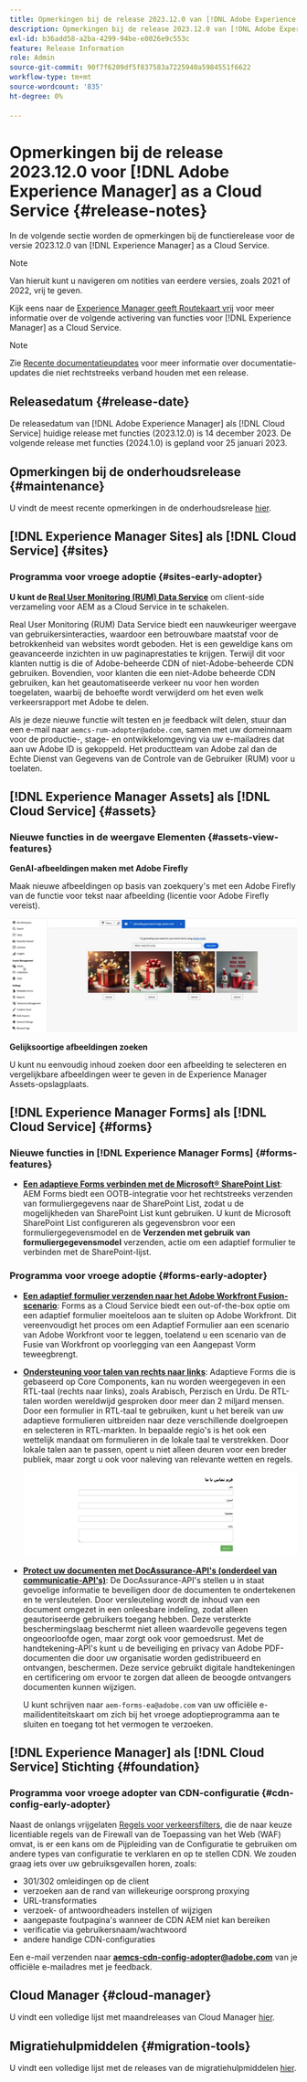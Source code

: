 ```yaml
---
title: Opmerkingen bij de release 2023.12.0 van [!DNL Adobe Experience Manager] as a Cloud Service.
description: Opmerkingen bij de release 2023.12.0 van [!DNL Adobe Experience Manager] as a Cloud Service.
exl-id: b36add58-a2ba-4299-94be-e0026e9c553c
feature: Release Information
role: Admin
source-git-commit: 90f7f6209df5f837583a7225940a5984551f6622
workflow-type: tm+mt
source-wordcount: '835'
ht-degree: 0%

---
```


# Opmerkingen bij de release 2023.12.0 voor [!DNL Adobe Experience Manager] as a Cloud Service {#release-notes}

In de volgende sectie worden de opmerkingen bij de functierelease voor de versie 2023.12.0 van [!DNL Experience Manager] as a Cloud Service.

>[!NOTE]
>
>Van hieruit kunt u navigeren om notities van eerdere versies, zoals 2021 of 2022, vrij te geven.
>
>Kijk eens naar de [Experience Manager geeft Routekaart vrij](https://experienceleague.adobe.com/docs/experience-manager-release-information/aem-release-updates/update-releases-roadmap.html) voor meer informatie over de volgende activering van functies voor [!DNL Experience Manager] as a Cloud Service.

>[!NOTE]
>
>Zie [Recente documentatieupdates](https://experienceleague.adobe.com/docs/experience-manager-release-information/aem-release-updates/doc-updates/documentation-updates.html) voor meer informatie over documentatie-updates die niet rechtstreeks verband houden met een release.

## Releasedatum {#release-date}

De releasedatum van [!DNL Adobe Experience Manager] als [!DNL Cloud Service] huidige release met functies (2023.12.0) is 14 december 2023. De volgende release met functies (2024.1.0) is gepland voor 25 januari 2023.

## Opmerkingen bij de onderhoudsrelease {#maintenance}

U vindt de meest recente opmerkingen in de onderhoudsrelease [hier](/help/release-notes/maintenance/latest.md).

<!-- 

## Release Video {#release-video}

Have a look at the December 2023 Release Overview video for a summary of the features added in the 2023.12.0 release:

>[!VIDEO](https://video.tv.adobe.com/v/3425864?quality=12)

-->

## [!DNL Experience Manager Sites] als [!DNL Cloud Service] {#sites}

### Programma voor vroege adoptie {#sites-early-adopter}

**U kunt de [Real User Monitoring (RUM) Data Service](/help/implementing/cloud-manager/content-requests.md#real-user-monitoring-for-aem-as-a-cloud-service)** om client-side verzameling voor AEM as a Cloud Service in te schakelen.

Real User Monitoring (RUM) Data Service biedt een nauwkeuriger weergave van gebruikersinteracties, waardoor een betrouwbare maatstaf voor de betrokkenheid van websites wordt geboden. Het is een geweldige kans om geavanceerde inzichten in uw paginaprestaties te krijgen. Terwijl dit voor klanten nuttig is die of Adobe-beheerde CDN of niet-Adobe-beheerde CDN gebruiken. Bovendien, voor klanten die een niet-Adobe beheerde CDN gebruiken, kan het geautomatiseerde verkeer nu voor hen worden toegelaten, waarbij de behoefte wordt verwijderd om het even welk verkeersrapport met Adobe te delen.

Als je deze nieuwe functie wilt testen en je feedback wilt delen, stuur dan een e-mail naar `aemcs-rum-adopter@adobe.com`, samen met uw domeinnaam voor de productie-, stage- en ontwikkelomgeving via uw e-mailadres dat aan uw Adobe ID is gekoppeld. Het productteam van Adobe zal dan de Echte Dienst van Gegevens van de Controle van de Gebruiker (RUM) voor u toelaten.


## [!DNL Experience Manager Assets] als [!DNL Cloud Service] {#assets}

### Nieuwe functies in de weergave Elementen {#assets-view-features}

**GenAI-afbeeldingen maken met Adobe Firefly**

Maak nieuwe afbeeldingen op basis van zoekquery&#39;s met een Adobe Firefly van de functie voor tekst naar afbeelding (licentie voor Adobe Firefly vereist).

![Integratie van Fireflys](/help/assets/assets/assets-firefly-integration.png)

**Gelijksoortige afbeeldingen zoeken**

U kunt nu eenvoudig inhoud zoeken door een afbeelding te selecteren en vergelijkbare afbeeldingen weer te geven in de Experience Manager Assets-opslagplaats.

<!--

* **Smart tags blocklist**: Experience Manager Assets now enables you to define a list of blocked tags. These tags are automatically removed from the auto-generated smart tags when you upload assets to the repository. This capability performs tags governance and saves a lot of time as you can add a tag to the block list and AEM Assets automatically excludes it from the list of tags for any of the assets that are added to the repository.

  ![storage usage insights](/help/assets/assets/block-tags.png)


**Video Preview**: AEM Assets now generates preview renditions of all supported video formats by default, without the need to configure a processing profile.

-->

## [!DNL Experience Manager Forms] als [!DNL Cloud Service] {#forms}

### Nieuwe functies in [!DNL Experience Manager Forms] {#forms-features}

* **[Een adaptieve Forms verbinden met de Microsoft® SharePoint List](/help/forms/configure-submit-actions-core-components.md#submit-to-sharepoint)**: AEM Forms biedt een OOTB-integratie voor het rechtstreeks verzenden van formuliergegevens naar de SharePoint List, zodat u de mogelijkheden van SharePoint List kunt gebruiken. U kunt de Microsoft SharePoint List configureren als gegevensbron voor een formuliergegevensmodel en de **Verzenden met gebruik van formuliergegevensmodel** verzenden, actie om een adaptief formulier te verbinden met de SharePoint-lijst.

<!-- 

* **Configure a shard for Adobe Sign for AEM Forms**: Adobe distributes Acrobat Sign API around the globe in many deployment units called "shards." Each shard serves a customer's account, such as NA1, NA2, NA3, EU1, JP1, AU1, IN1, and others. The shard names correspond to geographic locations. You can now use more than one shard while using Adobe Sign integration with AEM Forms. 

-->

### Programma voor vroege adoptie {#forms-early-adopter}

* **[Een adaptief formulier verzenden naar het Adobe Workfront Fusion-scenario](/help/forms/submit-adaptive-form-to-workfront-fusion.md)**: Forms as a Cloud Service biedt een out-of-the-box optie om een adaptief formulier moeiteloos aan te sluiten op Adobe Workfront. Dit vereenvoudigt het proces om een Adaptief Formulier aan een scenario van Adobe Workfront voor te leggen, toelatend u een scenario van de Fusie van Workfront op voorlegging van een Aangepast Vorm teweegbrengt.

* **[Ondersteuning voor talen van rechts naar links](/help/forms/supporting-new-language-localization-core-components.md)**: Adaptieve Forms die is gebaseerd op Core Components, kan nu worden weergegeven in een RTL-taal (rechts naar links), zoals Arabisch, Perzisch en Urdu. De RTL-talen worden wereldwijd gesproken door meer dan 2 miljard mensen. Door een formulier in RTL-taal te gebruiken, kunt u het bereik van uw adaptieve formulieren uitbreiden naar deze verschillende doelgroepen en selecteren in RTL-markten. In bepaalde regio&#39;s is het ook een wettelijk mandaat om formulieren in de lokale taal te verstrekken. Door lokale talen aan te passen, opent u niet alleen deuren voor een breder publiek, maar zorgt u ook voor naleving van relevante wetten en regels.

  ![Ondersteuning voor talen van rechts naar links](/help/forms/assets/right-to-left-language-support.png)

* **[Protect uw documenten met DocAssurance-API&#39;s (onderdeel van communicatie-API&#39;s)](/help/forms/aem-forms-cloud-service-communications-introduction.md#document-assurance-doc-assurance)**: De DocAssurance-API&#39;s stellen u in staat gevoelige informatie te beveiligen door de documenten te ondertekenen en te versleutelen. Door versleuteling wordt de inhoud van een document omgezet in een onleesbare indeling, zodat alleen geautoriseerde gebruikers toegang hebben. Deze versterkte beschermingslaag beschermt niet alleen waardevolle gegevens tegen ongeoorloofde ogen, maar zorgt ook voor gemoedsrust. Met de handtekening-API&#39;s kunt u de beveiliging en privacy van Adobe PDF-documenten die door uw organisatie worden gedistribueerd en ontvangen, beschermen. Deze service gebruikt digitale handtekeningen en certificering om ervoor te zorgen dat alleen de beoogde ontvangers documenten kunnen wijzigen.

  U kunt schrijven naar `aem-forms-ea@adobe.com` van uw officiële e-mailidentiteitskaart om zich bij het vroege adoptieprogramma aan te sluiten en toegang tot het vermogen te verzoeken.

## [!DNL Experience Manager] als [!DNL Cloud Service] Stichting {#foundation}

### Programma voor vroege adopter van CDN-configuratie {#cdn-config-early-adopter}

Naast de onlangs vrijgelaten [Regels voor verkeersfilters](/help/security/traffic-filter-rules-including-waf.md), die de naar keuze licentiable regels van de Firewall van de Toepassing van het Web (WAF) omvat, is er een kans om de Pijpleiding van de Configuratie te gebruiken om andere types van configuratie te verklaren en op te stellen CDN. We zouden graag iets over uw gebruiksgevallen horen, zoals:
* 301/302 omleidingen op de client
* verzoeken aan de rand van willekeurige oorsprong proxying
* URL-transformaties
* verzoek- of antwoordheaders instellen of wijzigen
* aangepaste foutpagina&#39;s wanneer de CDN AEM niet kan bereiken
* verificatie via gebruikersnaam/wachtwoord
* andere handige CDN-configuraties

Een e-mail verzenden naar **aemcs-cdn-config-adopter@adobe.com** van je officiële e-mailadres met je feedback.

## Cloud Manager {#cloud-manager}

U vindt een volledige lijst met maandreleases van Cloud Manager [hier](/help/implementing/cloud-manager/release-notes/current.md).

## Migratiehulpmiddelen {#migration-tools}

U vindt een volledige lijst met de releases van de migratiehulpmiddelen [hier](/help/journey-migration/release-notes/release-notes-migration-tools-current.md).
